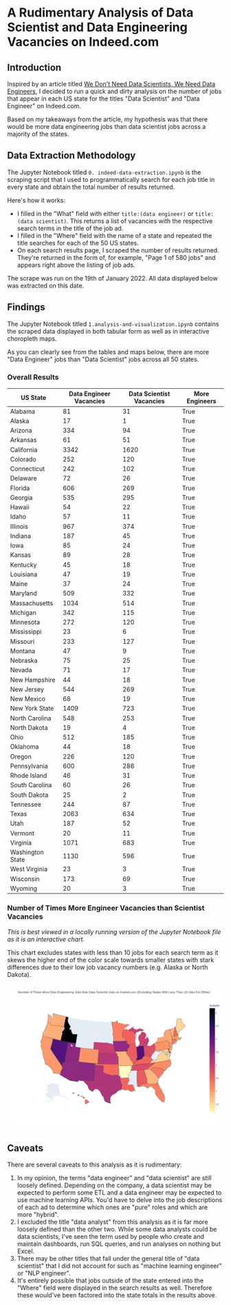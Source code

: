 # A Rudimentary Analysis of Data Scientist and Data Engineering Vacancies on Indeed.com

## Introduction

Inspired by an article titled [We Don't Need Data Scientists, We Need Data Engineers](https://www.mihaileric.com/posts/we-need-data-engineers-not-data-scientists/), I decided to run a quick and dirty analysis on the number of jobs that appear in each US state for the titles "Data Scientist" and "Data Engineer" on Indeed.com.

Based on my takeaways from the article, my hypothesis was that there would be more data engineering jobs than data scientist jobs across a majority of the states.

## Data Extraction Methodology

The Jupyter Notebook titled `0. indeed-data-extraction.ipynb` is the scraping script that I used to programmatically search for each job title in every state and obtain the total number of results returned.

Here's how it works:

* I filled in the "What" field with either `title:(data engineer)` or `title:(data scientist)`. This returns a list of vacancies with the respective search terms in the title of the job ad.
* I filled in the "Where" field with the name of a state and repeated the title searches for each of the 50 US states.
* On each search results page, I scraped the number of results returned. They're returned in the form of, for example, "Page 1 of 580 jobs" and appears right above the listing of job ads.

The scrape was run on the 19th of January 2022. All data displayed below was extracted on this date.

## Findings

The Jupyter Notebook titled `1.analysis-and-visualization.ipynb` contains the scraped data displayed in both tabular form as well as in interactive choropleth maps.

As you can clearly see from the tables and maps below, there are more "Data Engineer" jobs than "Data Scientist" jobs across all 50 states.

### Overall Results

|US State        |Data Engineer Vacancies|Data Scientist Vacancies|More Engineers|
|----------------|-----------------------|------------------------|--------------|
|Alabama         |81                     |31                      |True          |
|Alaska          |17                     |1                       |True          |
|Arizona         |334                    |94                      |True          |
|Arkansas        |61                     |51                      |True          |
|California      |3342                   |1620                    |True          |
|Colorado        |252                    |120                     |True          |
|Connecticut     |242                    |102                     |True          |
|Delaware        |72                     |26                      |True          |
|Florida         |606                    |269                     |True          |
|Georgia         |535                    |295                     |True          |
|Hawaii          |54                     |22                      |True          |
|Idaho           |57                     |11                      |True          |
|Illinois        |967                    |374                     |True          |
|Indiana         |187                    |45                      |True          |
|Iowa            |85                     |24                      |True          |
|Kansas          |89                     |28                      |True          |
|Kentucky        |45                     |18                      |True          |
|Louisiana       |47                     |19                      |True          |
|Maine           |37                     |24                      |True          |
|Maryland        |509                    |332                     |True          |
|Massachusetts   |1034                   |514                     |True          |
|Michigan        |342                    |115                     |True          |
|Minnesota       |272                    |120                     |True          |
|Mississippi     |23                     |6                       |True          |
|Missouri        |233                    |127                     |True          |
|Montana         |47                     |9                       |True          |
|Nebraska        |75                     |25                      |True          |
|Nevada          |71                     |17                      |True          |
|New Hampshire   |44                     |18                      |True          |
|New Jersey      |544                    |269                     |True          |
|New Mexico      |68                     |19                      |True          |
|New York State  |1409                   |723                     |True          |
|North Carolina  |548                    |253                     |True          |
|North Dakota    |19                     |4                       |True          |
|Ohio            |512                    |185                     |True          |
|Oklahoma        |44                     |18                      |True          |
|Oregon          |226                    |120                     |True          |
|Pennsylvania    |600                    |286                     |True          |
|Rhode Island    |46                     |31                      |True          |
|South Carolina  |60                     |26                      |True          |
|South Dakota    |25                     |2                       |True          |
|Tennessee       |244                    |87                      |True          |
|Texas           |2063                   |634                     |True          |
|Utah            |187                    |52                      |True          |
|Vermont         |20                     |11                      |True          |
|Virginia        |1071                   |683                     |True          |
|Washington State|1130                   |596                     |True          |
|West Virginia   |23                     |3                       |True          |
|Wisconsin       |173                    |69                      |True          |
|Wyoming         |20                     |3                       |True          |

### Number of Times More Engineer Vacancies than Scientist Vacancies

_This is best viewed in a locally running version of the Jupyter Notebook file as it is an interactive chart._

This chart excludes states with less than 10 jobs for each search term as it skews the higher end of the color scale towards smaller states with stark differences due to their low job vacancy numbers (e.g. Alaska or North Dakota).

![choropleth](./screenshots/number-of-times-more-data-engineering-vacancies-choropleth.png)

## Caveats

There are several caveats to this analysis as it is rudimentary:

1. In my opinion, the terms "data engineer" and "data scientist" are still loosely defined. Depending on the company, a data scientist may be expected to perform some ETL and a data engineer may be expected to use machine learning APIs. You'd have to delve into the job descriptions of each ad to determine which ones are "pure" roles and which are more "hybrid".
2. I excluded the title "data analyst" from this analysis as it is far more loosely defined than the other two. While some data analysts could be data scientists, I've seen the term used by people who create and maintain dashboards, run SQL queries, and run analyses on nothing but Excel.
3. There may be other titles that fall under the general title of "data scientist" that I did not account for such as "machine learning engineer" or "NLP engineer".
4. It's entirely possible that jobs outside of the state entered into the "Where" field were displayed in the search results as well. Therefore these would've been factored into the state totals in the results above.